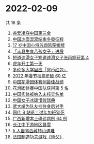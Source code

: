 # 2022-02-09

共 18 条

<!-- BEGIN ZHIHUSEARCH -->
<!-- 最后更新时间 Wed Feb 09 2022 07:09:08 GMT+0800 (China Standard Time) -->
1. [谷爱凌夺中国第三金](https://www.zhihu.com/search?q=谷爱凌)
1. [中国冰壶混双结束冬奥征程](https://www.zhihu.com/search?q=冰壶)
1. [17 岁中国小将苏翊鸣获银牌](https://www.zhihu.com/search?q=苏翊鸣)
1. [「丰县生育八孩女子」进展](https://www.zhihu.com/search?q=丰县)
1. [短道速滑女子短道速滑女子张雨婷获第 4](https://www.zhihu.com/search?q=短道速滑女子500米)
1. [虎年开工第一天](https://www.zhihu.com/search?q=虎年开工)
1. [多伦多大学回应「冥币红包」](https://www.zhihu.com/search?q=多伦多大学回应)
1. [2022 年春节档票房破 60 亿](https://www.zhihu.com/search?q=春节档票房)
1. [中国花滑团体赛创最佳战绩](https://www.zhihu.com/search?q=花样滑冰)
1. [花滑团体赛中国队获得第 5 名](https://www.zhihu.com/search?q=花滑团体)
1. [中国实体被纳入未核实名单](https://www.zhihu.com/search?q=美商务部)
1. [中国女子冰球惜败瑞典](https://www.zhihu.com/search?q=冰球)
1. [武大靖为队友挡住身后对手](https://www.zhihu.com/search?q=武大靖)
1. [网传 B 站员工过年加班猝死](https://www.zhihu.com/search?q=B站员工过年加班猝死)
1. [广西新增本土确诊病例 64 例](https://www.zhihu.com/search?q=广西疫情)
1. [长江中下游地区暴雪](https://www.zhihu.com/search?q=长江中下游地区暴雪)
1. [5 人自驾西藏转山遇难](https://www.zhihu.com/search?q=西藏转山遇难)
1. [法国制造功夫游戏《师父》](https://www.zhihu.com/search?q=师父游戏)
<!-- END ZHIHUSEARCH -->
